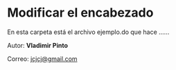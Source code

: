 # Modificar el encabezado


En esta carpeta está el archivo ejemplo.do que hace ......

Autor: **Vladimir Pinto**

Correo: jcjcj@gmail.com
